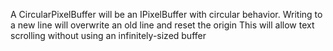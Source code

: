 ﻿A CircularPixelBuffer will be an IPixelBuffer with circular behavior. Writing to a new line will overwrite an old line and reset the origin
    This will allow text scrolling without using an infinitely-sized buffer


